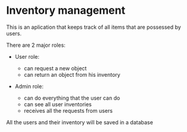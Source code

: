 # Inventory management

This is an aplication that keeps track of all items that are possessed by users.

There are 2 major roles:

- User role:
  - can request a new object
  - can return an object from his inventory

- Admin role: 
  - can do everything that the user can do
  - can see all user inventories
  - receives all the requests from users


All the users and their inventory will be saved in a database
